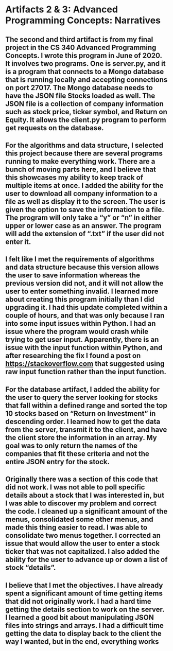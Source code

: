 # Artifacts 2 & 3: Advanced Programming Concepts: Narratives

## The second and third artifact is from my final project in the CS 340 Advanced Programming Concepts. I wrote this program in June of 2020. It involves two programs. One is server.py, and it is a program that connects to a Mongo database that is running locally and accepting connections on port 27017. The Mongo database needs to have the JSON file Stocks loaded as well. The JSON file is a collection of company information such as stock price, ticker symbol, and Return on Equity. It allows the client.py program to perform get requests on the database.  

## For the algorithms and data structure, I selected this project because there are several programs running to make everything work. There are a bunch of moving parts here, and I believe that this showcases my ability to keep track of multiple items at once. I added the ability for the user to download all company information to a file as well as display it to the screen. The user is given the option to save the information to a file. The program will only take a “y” or “n” in either upper or lower case as an answer. The program will add the extension of “.txt” if the user did not enter it.

## I felt like I met the requirements of algorithms and data structure because this version allows the user to save information whereas the previous version did not, and it will not allow the user to enter something invalid. I learned more about creating this program initially than I did upgrading it. I had this update completed within a couple of hours, and that was only because I ran into some input issues within Python. I had an issue where the program would crash while trying to get user input. Apparently, there is an issue with the input function within Python, and after researching the fix I found a post on https://stackoverflow.com that suggested using raw input function rather than the input function.

## For the database artifact, I added the ability for the user to query the server looking for stocks that fall within a defined range and sorted the top 10 stocks based on “Return on Investment” in descending order. I learned how to get the data from the server, transmit it to the client, and have the client store the information in an array. My goal was to only return the names of the companies that fit these criteria and not the entire JSON entry for the stock.

## Originally there was a section of this code that did not work. I was not able to poll specific details about a stock that I was interested in, but I was able to discover my problem and correct the code. I cleaned up a significant amount of the menus, consolidated some other menus, and made this thing easier to read. I was able to consolidate two menus together. I corrected an issue that would allow the user to enter a stock ticker that was not capitalized. I also added the ability for the user to advance up or down a list of stock “details”. 

          
## I believe that I met the objectives. I have already spent a significant amount of time getting items that did not originally work. I had a hard time getting the details section to work on the server. I learned a good bit about manipulating JSON files into strings and arrays. I had a difficult time getting the data to display back to the client the way I wanted, but in the end, everything works

